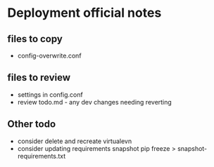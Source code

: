 # Deployment official notes

## files to copy
* config-overwrite.conf

## files to review
* settings in config.conf
* review todo.md - any dev changes needing reverting

## Other todo
* consider delete and recreate virtualevn
* consider updating requirements snapshot pip freeze > snapshot-requirements.txt